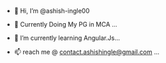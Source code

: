 - 👋 Hi, I’m @ashish-ingle00
- 👀 Currently Doing My PG in MCA ...
- 🌱 I’m currently learning Angular.Js...

- 📫 reach me @ contact.ashishingle@gmail.com ...


